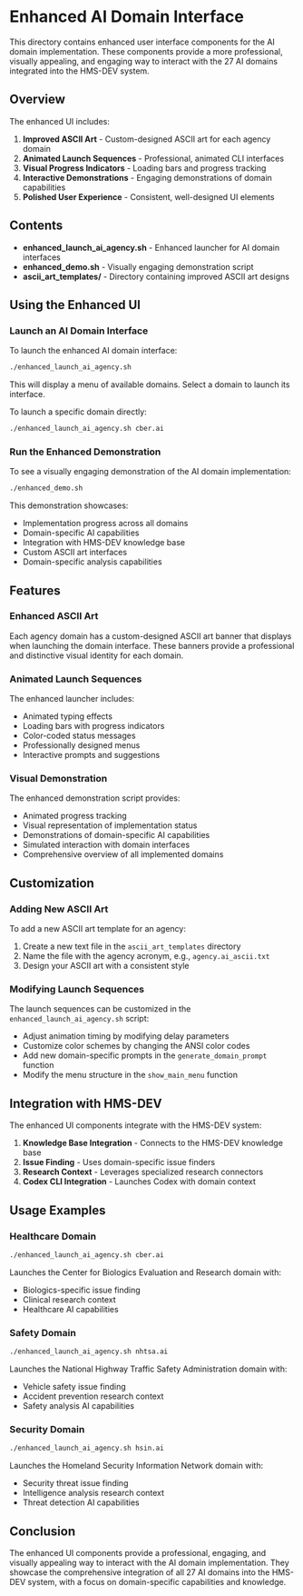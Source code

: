 # Enhanced AI Domain Interface

This directory contains enhanced user interface components for the AI domain implementation. These components provide a more professional, visually appealing, and engaging way to interact with the 27 AI domains integrated into the HMS-DEV system.

## Overview

The enhanced UI includes:

1. **Improved ASCII Art** - Custom-designed ASCII art for each agency domain
2. **Animated Launch Sequences** - Professional, animated CLI interfaces
3. **Visual Progress Indicators** - Loading bars and progress tracking
4. **Interactive Demonstrations** - Engaging demonstrations of domain capabilities
5. **Polished User Experience** - Consistent, well-designed UI elements

## Contents

- **enhanced_launch_ai_agency.sh** - Enhanced launcher for AI domain interfaces
- **enhanced_demo.sh** - Visually engaging demonstration script
- **ascii_art_templates/** - Directory containing improved ASCII art designs

## Using the Enhanced UI

### Launch an AI Domain Interface

To launch the enhanced AI domain interface:

```bash
./enhanced_launch_ai_agency.sh
```

This will display a menu of available domains. Select a domain to launch its interface.

To launch a specific domain directly:

```bash
./enhanced_launch_ai_agency.sh cber.ai
```

### Run the Enhanced Demonstration

To see a visually engaging demonstration of the AI domain implementation:

```bash
./enhanced_demo.sh
```

This demonstration showcases:

- Implementation progress across all domains
- Domain-specific AI capabilities
- Integration with HMS-DEV knowledge base
- Custom ASCII art interfaces
- Domain-specific analysis capabilities

## Features

### Enhanced ASCII Art

Each agency domain has a custom-designed ASCII art banner that displays when launching the domain interface. These banners provide a professional and distinctive visual identity for each domain.

### Animated Launch Sequences

The enhanced launcher includes:

- Animated typing effects
- Loading bars with progress indicators
- Color-coded status messages
- Professionally designed menus
- Interactive prompts and suggestions

### Visual Demonstration

The enhanced demonstration script provides:

- Animated progress tracking
- Visual representation of implementation status
- Demonstrations of domain-specific AI capabilities
- Simulated interaction with domain interfaces
- Comprehensive overview of all implemented domains

## Customization

### Adding New ASCII Art

To add a new ASCII art template for an agency:

1. Create a new text file in the `ascii_art_templates` directory
2. Name the file with the agency acronym, e.g., `agency.ai_ascii.txt`
3. Design your ASCII art with a consistent style

### Modifying Launch Sequences

The launch sequences can be customized in the `enhanced_launch_ai_agency.sh` script:

- Adjust animation timing by modifying delay parameters
- Customize color schemes by changing the ANSI color codes
- Add new domain-specific prompts in the `generate_domain_prompt` function
- Modify the menu structure in the `show_main_menu` function

## Integration with HMS-DEV

The enhanced UI components integrate with the HMS-DEV system:

1. **Knowledge Base Integration** - Connects to the HMS-DEV knowledge base
2. **Issue Finding** - Uses domain-specific issue finders
3. **Research Context** - Leverages specialized research connectors
4. **Codex CLI Integration** - Launches Codex with domain context

## Usage Examples

### Healthcare Domain

```bash
./enhanced_launch_ai_agency.sh cber.ai
```

Launches the Center for Biologics Evaluation and Research domain with:
- Biologics-specific issue finding
- Clinical research context
- Healthcare AI capabilities

### Safety Domain

```bash
./enhanced_launch_ai_agency.sh nhtsa.ai
```

Launches the National Highway Traffic Safety Administration domain with:
- Vehicle safety issue finding
- Accident prevention research context
- Safety analysis AI capabilities

### Security Domain

```bash
./enhanced_launch_ai_agency.sh hsin.ai
```

Launches the Homeland Security Information Network domain with:
- Security threat issue finding
- Intelligence analysis research context
- Threat detection AI capabilities

## Conclusion

The enhanced UI components provide a professional, engaging, and visually appealing way to interact with the AI domain implementation. They showcase the comprehensive integration of all 27 AI domains into the HMS-DEV system, with a focus on domain-specific capabilities and knowledge.
